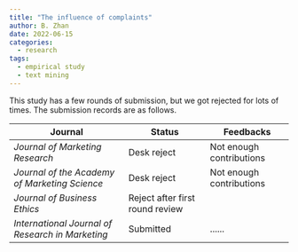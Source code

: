 ```yaml
---
title: "The influence of complaints"
author: B. Zhan
date: 2022-06-15
categories: 
  - research
tags:
  - empirical study
  - text mining
---
```


This study has a few rounds of submission, but we got rejected for lots of times. The submission records are as follows. 

| Journal                                          | Status                          | Feedbacks                |
| ------------------------------------------------ | ------------------------------- | ------------------------ |
| *Journal of Marketing Research*                  | Desk reject                     | Not enough contributions |
| *Journal of the Academy of Marketing Science*    | Desk reject                     | Not enough contributions |
| *Journal of Business Ethics*                     | Reject after first round review |                          |
| *International Journal of Research in Marketing* | Submitted                       | ......                   |
